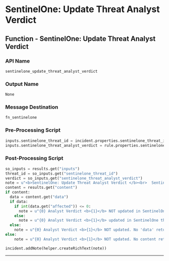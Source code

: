 <!--
    DO NOT MANUALLY EDIT THIS FILE
    THIS FILE IS AUTOMATICALLY GENERATED WITH resilient-sdk codegen
-->

# SentinelOne: Update Threat Analyst Verdict

## Function - SentinelOne: Update Threat Analyst Verdict

### API Name
`sentinelone_update_threat_analyst_verdict`

### Output Name
`None`

### Message Destination
`fn_sentinelone`

### Pre-Processing Script
```python
inputs.sentinelone_threat_id = incident.properties.sentinelone_threat_id
inputs.sentinelone_threat_analyst_verdict = rule.properties.sentinelone_threat_analyst_verdict
```

### Post-Processing Script
```python
so_inputs = results.get("inputs")
threat_id = so_inputs.get("sentinelone_threat_id")
verdict = so_inputs.get("sentinelone_threat_analyst_verdict")
note = u"<b>SentinelOne: Update Threat Analyst Verdict </b><br>  SentinelOne Threat Id: {0}".format(threat_id)
content = results.get("content")
if content:
  data = content.get("data")
  if data:
    if int(data.get("affected")) <= 0:
      note = u"{0} Analyst Verdict <b>{1}</b> NOT updated in SentinelOne threat.".format(note, verdict)
    else:
      note = u"{0} Analyst Verdict <b>{1}</b> updated in SentinelOne threat".format(note, verdict)
  else:
    note = u"{0} Analyst Verdict <b>{1}</b> NOT updated. No 'data' returned from function".format(note, verdict)
else:
    note = u"{0} Analyst Verdict <b>{1}</b> NOT updated. No content returned from function".format(note, verdict)  

incident.addNote(helper.createRichText(note))
```

---

